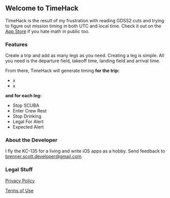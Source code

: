 ## Welcome to TimeHack

TimeHack is the result of my frustration with reading GDSS2 cuts and trying to figure out mission timing in both UTC and local time. Check it out on the [App Store](https://s-brenner.github.io/time-hack/index) if you hate math in public too.

### Features

Create a trip and add as many legs as you need. Creating a leg is simple. All you need is the departure field, takeoff time, landing field and arrival time.

From there, TimeHack will generate timing
**for the trip:**
- x
- x

**and for each leg:** 
- Stop SCUBA
- Enter Crew Rest
- Stop Drinking
- Legal For Alert
- Expected Alert

### About the Developer

I fly the KC-135 for a living and write iOS apps as a hobby. Send feedback to brenner.scott.developer@gmail.com.

### Legal Stuff

[Privacy Policy](https://s-brenner.github.io/time-hack/privacy)

[Terms of Use](https://s-brenner.github.io/time-hack/terms)
